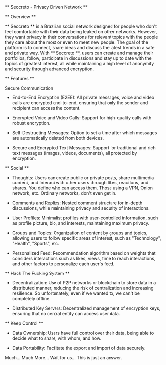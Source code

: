 ** Seccreto - Privacy Driven Network ** 

** Overview **

** Seccreto ** is a Brazilian social network designed for people who don't feel comfortable with their data being leaked on other networks. However, they want privacy in their conversations for relevant topics with the people they care about the most or even to meet new people. The goal of the platform is to connect, share ideas and discuss the latest trends in a safe and private way. With ** Seccreto **, users can create and manage their portfolios, follow, participate in discussions and stay up to date with the topics of greatest interest, all while maintaining a high level of anonymity and security through advanced encryption.

** Features **

Secure Communication

- End-to-End Encryption (E2EE): All private messages, voice and video calls are encrypted end-to-end, ensuring that only the sender and recipient can access the content.

- Encrypted Voice and Video Calls: Support for high-quality calls with robust encryption.

- Self-Destructing Messages: Option to set a time after which messages are automatically deleted from both devices.

- Secure and Encrypted Text Messages: Support for traditional and rich text messages (images, videos, documents), all protected by encryption.

** Social **

- Thoughts: Users can create public or private posts, share multimedia content, and interact with other users through likes, reactions, and shares. You define who can access them. Those using a VPN, Onion network, etc. Ordinary networks, don't even get in.

- Comments and Replies: Nested comment structure for in-depth discussions, while maintaining privacy and security of interactions.

- User Profiles: Minimalist profiles with user-controlled information, such as profile picture, bio, and interests, maintaining maximum privacy.

- Groups and Topics: Organization of content by groups and topics, allowing users to follow specific areas of interest, such as "Technology", "Health", "Sports", etc.

- Personalized Feed: Recommendation algorithm based on weights that considers interactions such as likes, views, time to reach interactions, and other factors to personalize each user's feed.

** Hack The Fucking System **

- Decentralization: Use of P2P networks or blockchain to store data in a distributed manner, reducing the risk of centralization and increasing resilience. So unfortunately, even if we wanted to, we can't be completely offline.

- Distributed Key Servers: Decentralized management of encryption keys, ensuring that no central entity can access user data.

** Keep Control **

- Data Ownership: Users have full control over their data, being able to decide what to share, with whom, and how.

- Data Portability: Facilitate the export and import of data securely.

Much... Much More... Wait for us... This is just an answer.

